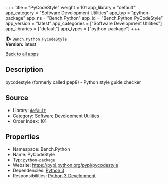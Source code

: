 ﻿+++
title = "PyCodeStyle"
weight = 101
app_library = "default"
app_category = "Software Development Utilities"
app_typ = "python-package"
app_ns = "Bench.Python"
app_id = "Bench.Python.PyCodeStyle"
app_version = "latest"
app_categories = ["Software Development Utilities"]
app_libraries = ["default"]
app_types = ["python-package"]
+++

**ID:** `Bench.Python.PyCodeStyle`  
**Version:** latest  
<!--more-->

[Back to all apps](/apps/)

## Description
pycodestyle (formerly called pep8) - Python style guide checker

## Source

* Library: [`default`](/app_libraries/default)
* Category: [Software Development Utilities](/app_categories/software-development-utilities)
* Order Index: 101

## Properties

* Namespace: Bench.Python
* Name: PyCodeStyle
* Typ: `python-package`
* Website: <https://pypi.python.org/pypi/pycodestyle>
* Dependencies: [Python 3](/apps/Bench.Python3)
* Responsibilities: [Python 3 Development](/apps/Bench.Group.Python3Development)


